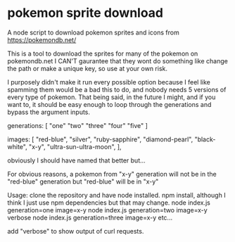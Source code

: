 # pokemon sprite download
A node script to download pokemon sprites and icons from https://pokemondb.net/

This is a tool to download the sprites for many of the pokemon on pokemondb.net
I CAN'T gaurantee that they wont do something like change the path or make a unique key, so use at your own risk.

I purposely didn't make it run every possible option because I feel like spamming them would be a bad this to do, and nobody needs 5 versions of every type of pokemon. That being said, in the future I might, and if you want to, it should be easy enough to loop through the generations and bypass the argument inputs.

generations: [
    "one"
    "two"
    "three"
    "four"
    "five"
 ]

images: [
        "red-blue",
        "silver",
        "ruby-sapphire",
        "diamond-pearl",
        "black-white",
        "x-y",
        "ultra-sun-ultra-moon",
    ],
    
 
 
 obviously I should have named that better but...
 
 For obvious reasons, a pokemon from "x-y" generation will not be in the "red-blue" generation but "red-blue" will be in "x-y"
 
Usage:
  clone the repository and have node installed.
  npm install, although I think I just use npm dependencies but that may change.
  node index.js generation=one image=x-y
  node index.js generation=two image=x-y verbose
  node index.js generation=three image=x-y
  etc...

  add "verbose" to show output of curl requests.
  
  
  
  
  
  
  
